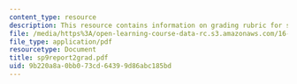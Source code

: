 ```yaml
---
content_type: resource
description: This resource contains information on grading rubric for systems problem.
file: /media/https%3A/open-learning-course-data-rc.s3.amazonaws.com/16-01-unified-engineering-i-ii-iii-iv-fall-2005-spring-2006/9b220a8a0bb073cd64399d86abc185bd_sp9report2grad.pdf
file_type: application/pdf
resourcetype: Document
title: sp9report2grad.pdf
uid: 9b220a8a-0bb0-73cd-6439-9d86abc185bd
---
```

